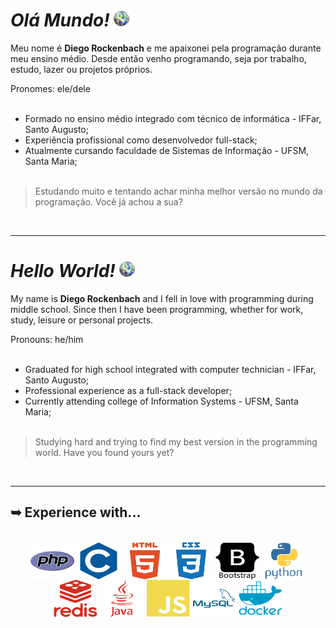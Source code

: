 # <i> Olá Mundo! </i> <img src="assets/earth.gif" width="25px" height="25px"/>
Meu nome é **Diego Rockenbach** e me apaixonei pela programação durante meu ensino médio. Desde então venho programando, seja por trabalho, estudo, lazer ou projetos próprios.

Pronomes: ele/dele <br><br>

- Formado no ensino médio integrado com técnico de informática - IFFar, Santo Augusto;
- Experiência profissional como desenvolvedor full-stack;
- Atualmente cursando faculdade de Sistemas de Informação - UFSM, Santa Maria; <br><br>


> Estudando muito e tentando achar minha melhor versão no mundo da programação. Você já achou a sua?
<br>

---

# <i> Hello World! </i> <img src="assets/earth.gif" width="25px" height="25px"/>

My name is **Diego Rockenbach** and I fell in love with programming during middle school. Since then I have been programming, whether for work, study, leisure or personal projects.

Pronouns: he/him <br><br>

- Graduated for high school integrated with computer technician - IFFar, Santo Augusto;
- Professional experience as a full-stack developer;
- Currently attending college of Information Systems - UFSM, Santa Maria; <br><br>


> Studying hard and trying to find my best version in the programming world. Have you found yours yet?
<br>

---


## <b> ➥ Experience with... </b>

<div align="center"><br>
  <img align="center" alt="Diego-PHP" height="60" width="70" src="https://raw.githubusercontent.com/devicons/devicon/master/icons/php/php-original.svg">
  <img align="center" alt="Diego-C" height="60" width="70" 
src="https://raw.githubusercontent.com/devicons/devicon/master/icons/c/c-plain.svg">
  <img align="center" alt="Diego-HTML" height="60" width="70" src="https://raw.githubusercontent.com/devicons/devicon/master/icons/html5/html5-plain-wordmark.svg">
  <img align="center" alt="Diego-CSS" height="60" width="70" src="https://raw.githubusercontent.com/devicons/devicon/master/icons/css3/css3-plain-wordmark.svg">
  <img align="center" alt="Diego-BOOTSTRAP" height="60" width="70" src="https://raw.githubusercontent.com/devicons/devicon/master/icons/bootstrap/bootstrap-plain-wordmark.svg">
  <img align="center" alt="Diego-PYTHON" height="60" width="70" src="https://raw.githubusercontent.com/devicons/devicon/master/icons/python/python-original-wordmark.svg">
  <img align="center" alt="Diego-REDIS" height="60" width="70" src="https://raw.githubusercontent.com/devicons/devicon/master/icons/redis/redis-plain-wordmark.svg">
  <img align="center" alt="Diego-JAVA" height="60" width="70" src="https://raw.githubusercontent.com/devicons/devicon/master/icons/java/java-plain-wordmark.svg">
  <img align="center" alt="Diego-JAVASCRIPT" height="60" width="70" src="https://raw.githubusercontent.com/devicons/devicon/master/icons/javascript/javascript-plain.svg">
  <img align="center" alt="Diego-SQL" height="60" width="70" src="https://raw.githubusercontent.com/devicons/devicon/master/icons/mysql/mysql-plain-wordmark.svg">
  <img align="center" alt="Diego-DOCKER" height="60" width="70" src="https://raw.githubusercontent.com/devicons/devicon/master/icons/docker/docker-plain-wordmark.svg">

</div>
